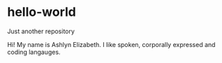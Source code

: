 # hello-world
Just another repository

Hi! 
My name is Ashlyn Elizabeth. I like spoken, corporally expressed and coding langauges. 

